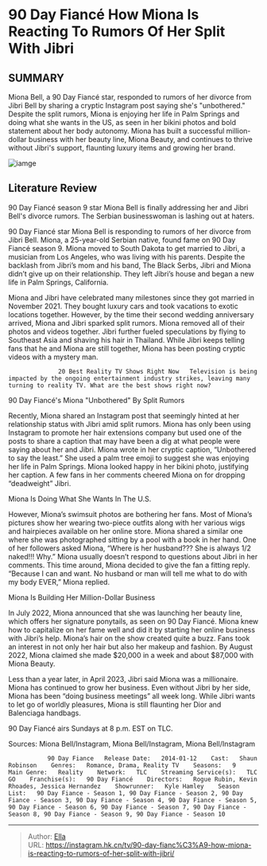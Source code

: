 # 90 Day Fiancé How Miona Is Reacting To Rumors Of Her Split With Jibri


## SUMMARY 



  Miona Bell, a 90 Day Fiancé star, responded to rumors of her divorce from Jibri Bell by sharing a cryptic Instagram post saying she&#39;s &#34;unbothered.&#34;   Despite the split rumors, Miona is enjoying her life in Palm Springs and doing what she wants in the US, as seen in her bikini photos and bold statement about her body autonomy.   Miona has built a successful million-dollar business with her beauty line, Miona Beauty, and continues to thrive without Jibri&#39;s support, flaunting luxury items and growing her brand.  

![iamge](https://static1.srcdn.com/wordpress/wp-content/uploads/2023/11/90-day-fiance-_-how-miona-is-reacting-to-rumors-of-her-split-with-jibri.jpg)

## Literature Review
90 Day Fiancé season 9 star Miona Bell is finally addressing her and Jibri Bell&#39;s divorce rumors. The Serbian businesswoman is lashing out at haters.




90 Day Fiancé star Miona Bell is responding to rumors of her divorce from Jibri Bell. Miona, a 25-year-old Serbian native, found fame on 90 Day Fiancé season 9. Miona moved to South Dakota to get married to Jibri, a musician from Los Angeles, who was living with his parents. Despite the backlash from Jibri’s mom and his band, The Black Serbs, Jibri and Miona didn’t give up on their relationship. They left Jibri’s house and began a new life in Palm Springs, California.




Miona and Jibri have celebrated many milestones since they got married in November 2021. They bought luxury cars and took vacations to exotic locations together. However, by the time their second wedding anniversary arrived, Miona and Jibri sparked split rumors. Miona removed all of their photos and videos together. Jibri further fueled speculations by flying to Southeast Asia and shaving his hair in Thailand. While Jibri keeps telling fans that he and Miona are still together, Miona has been posting cryptic videos with a mystery man.

                  20 Best Reality TV Shows Right Now   Television is being impacted by the ongoing entertainment industry strikes, leaving many turning to reality TV. What are the best shows right now?    


 90 Day Fiancé&#39;s Miona &#34;Unbothered&#34; By Split Rumors 
          




Recently, Miona shared an Instagram post that seemingly hinted at her relationship status with Jibri amid split rumors. Miona has only been using Instagram to promote her hair extensions company but used one of the posts to share a caption that may have been a dig at what people were saying about her and Jibri. Miona wrote in her cryptic caption, “Unbothered to say the least.” She used a palm tree emoji to suggest she was enjoying her life in Palm Springs. Miona looked happy in her bikini photo, justifying her caption. A few fans in her comments cheered Miona on for dropping “deadweight” Jibri.



 Miona Is Doing What She Wants In The U.S. 
          

However, Miona’s swimsuit photos are bothering her fans. Most of Miona’s pictures show her wearing two-piece outfits along with her various wigs and hairpieces available on her online store. Miona shared a similar one where she was photographed sitting by a pool with a book in her hand. One of her followers asked Miona, “Where is her husband??? She is always 1/2 naked!!! Why.” Miona usually doesn’t respond to questions about Jibri in her comments. This time around, Miona decided to give the fan a fitting reply. “Because I can and want. No husband or man will tell me what to do with my body EVER,” Miona replied.






 Miona Is Building Her Million-Dollar Business 

 

In July 2022, Miona announced that she was launching her beauty line, which offers her signature ponytails, as seen on 90 Day Fiancé. Miona knew how to capitalize on her fame well and did it by starting her online business with Jibri’s help. Miona’s hair on the show created quite a buzz. Fans took an interest in not only her hair but also her makeup and fashion. By August 2022, Miona claimed she made $20,000 in a week and about $87,000 with Miona Beauty.

Less than a year later, in April 2023, Jibri said Miona was a millionaire. Miona has continued to grow her business. Even without Jibri by her side, Miona has been “doing business meetings” all week long. While Jibri wants to let go of worldly pleasures, Miona is still flaunting her Dior and Balenciaga handbags. 






90 Day Fiancé airs Sundays at 8 p.m. EST on TLC.




Sources: Miona Bell/Instagram, Miona Bell/Instagram, Miona Bell/Instagram

               90 Day Fiance   Release Date:   2014-01-12    Cast:   Shaun Robinson    Genres:   Romance, Drama, Reality TV    Seasons:   9    Main Genre:   Reality    Network:   TLC    Streaming Service(s):   TLC GO    Franchise(s):   90 Day Fiancé    Directors:   Rogue Rubin, Kevin Rhoades, Jessica Hernandez    Showrunner:   Kyle Hamley    Season List:   90 Day Fiance - Season 1, 90 Day Fiance - Season 2, 90 Day Fiance - Season 3, 90 Day Fiance - Season 4, 90 Day Fiance - Season 5, 90 Day Fiance - Season 6, 90 Day Fiance - Season 7, 90 Day Fiance - Season 8, 90 Day Fiance - Season 9, 90 Day Fiance - Season 10      

---

> Author: [Ella](https://instagram.hk.cn/)  
> URL: https://instagram.hk.cn/tv/90-day-fianc%C3%A9-how-miona-is-reacting-to-rumors-of-her-split-with-jibri/  

